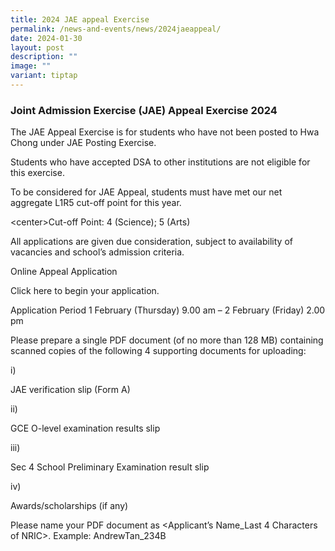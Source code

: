 ```yaml
---
title: 2024 JAE appeal Exercise
permalink: /news-and-events/news/2024jaeappeal/
date: 2024-01-30
layout: post
description: ""
image: ""
variant: tiptap
---
```

<h3>Joint Admission Exercise (JAE) Appeal Exercise 2024</h3>
<p>The JAE Appeal Exercise is for students who have not been posted to Hwa
Chong under JAE Posting Exercise.</p>
<p>Students who have accepted DSA to other institutions are not eligible
for this exercise.</p>
<p>To be considered for JAE Appeal, students must have met our net aggregate
L1R5 cut-off point for this year.</p>
<p>&lt;center&gt;Cut-off Point: 4 (Science); 5 (Arts)</p>
<p>All applications are given due consideration, subject to availability
of vacancies and school’s admission criteria.</p>
<p>Online Appeal Application</p>
<p>Click here to begin your application.</p>
<p>Application Period 1 February (Thursday) 9.00 am – 2 February (Friday)
2.00 pm</p>
<p>Please prepare a single PDF document (of no more than 128 MB) containing
scanned copies of the following 4 supporting documents for uploading:</p>
<p>i)</p>
<p>JAE verification slip (Form A)</p>
<p>ii)</p>
<p>GCE O-level examination results slip</p>
<p>iii)</p>
<p>Sec 4 School Preliminary Examination result slip</p>
<p>iv)</p>
<p>Awards/scholarships (if any)</p>
<p>Please name your PDF document as &lt;Applicant’s Name_Last 4 Characters
of NRIC&gt;. Example: AndrewTan_234B</p>
<p></p>